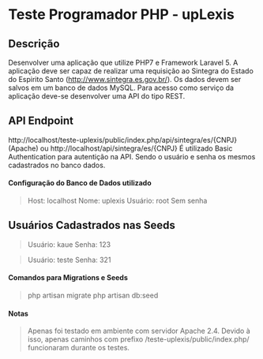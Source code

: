 # Teste Programador PHP - upLexis

## Descrição
Desenvolver uma aplicação que utilize PHP7 e Framework Laravel 5. A aplicação deve ser capaz de realizar uma requisição ao Sintegra do Estado do Espirito Santo (http://www.sintegra.es.gov.br/). Os dados devem ser salvos em um banco de dados MySQL. Para acesso como serviço da aplicação deve-se desenvolver uma API do tipo REST.

## API Endpoint
http://localhost/teste-uplexis/public/index.php/api/sintegra/es/{CNPJ} (Apache) ou http://localhost/api/sintegra/es/{CNPJ}
É utilizado Basic Authentication para autentição na API. Sendo o usuário e senha os mesmos cadastrados no banco dados.

#### Configuração do Banco de Dados utilizado
> Host: localhost
> Nome: uplexis
> Usuário: root
> Sem senha
## Usuários Cadastrados nas Seeds
> Usuário: kaue
> Senha: 123

> Usuário: teste
> Senha: 321

#### Comandos para Migrations e Seeds
> php artisan migrate
> php artisan db:seed

#### Notas
> Apenas foi testado em ambiente com servidor Apache 2.4. Devido à isso, apenas caminhos com prefixo /teste-uplexis/public/index.php/ funcionaram durante os testes.

